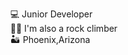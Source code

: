 

<ul style="list-style:none">
  <li>💻 Junior Developer </li>
  <li>🧗‍♂️ I'm also a rock climber</li>
  <li>🏜️ Phoenix,Arizona</li>
 
  </ul>





